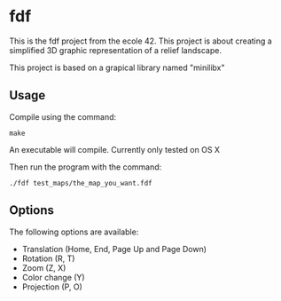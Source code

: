 # fdf
This is the fdf project from the ecole 42. This project is about creating a simplified 3D graphic representation of a relief landscape.

This project is based on a grapical library named "minilibx"

## Usage

Compile using the command:

    make

An executable will compile. Currently only tested on OS X

Then run the program with the command: 

    ./fdf test_maps/the_map_you_want.fdf

## Options
The following options are available:

- Translation (Home, End, Page Up and Page Down)
- Rotation (R, T)
- Zoom (Z, X)
- Color change (Y)
- Projection (P, O)
